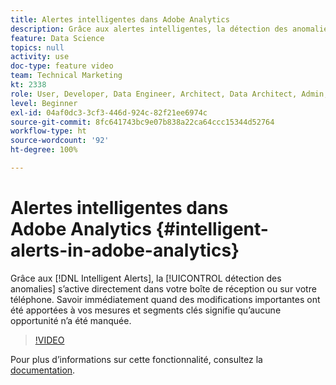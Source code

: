 ```yaml
---
title: Alertes intelligentes dans Adobe Analytics
description: Grâce aux alertes intelligentes, la détection des anomalies s’active directement dans votre boîte de réception ou sur votre téléphone. Savoir immédiatement quand des modifications importantes ont été apportées à vos mesures et segments clés signifie qu’aucune opportunité n’a été manquée.
feature: Data Science
topics: null
activity: use
doc-type: feature video
team: Technical Marketing
kt: 2338
role: User, Developer, Data Engineer, Architect, Data Architect, Admin, Leader
level: Beginner
exl-id: 04af0dc3-3cf3-446d-924c-82f21ee6974c
source-git-commit: 8fc641743bc9e07b838a22ca64ccc15344d52764
workflow-type: ht
source-wordcount: '92'
ht-degree: 100%

---
```


# Alertes intelligentes dans Adobe Analytics {#intelligent-alerts-in-adobe-analytics}

Grâce aux [!DNL Intelligent Alerts], la [!UICONTROL détection des anomalies] s’active directement dans votre boîte de réception ou sur votre téléphone. Savoir immédiatement quand des modifications importantes ont été apportées à vos mesures et segments clés signifie qu’aucune opportunité n’a été manquée.

>[!VIDEO](https://video.tv.adobe.com/v/25446/?quality=12&learn=on)

Pour plus dʼinformations sur cette fonctionnalité, consultez la [documentation](https://experienceleague.adobe.com/docs/analytics/analyze/analysis-workspace/virtual-analyst/intelligent-alerts/intellligent-alerts.html?lang=fr).
